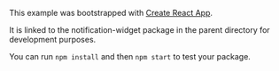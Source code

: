 This example was bootstrapped with [Create React App](https://github.com/facebook/create-react-app).

It is linked to the notification-widget package in the parent directory for development purposes.

You can run `npm install` and then `npm start` to test your package.
